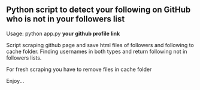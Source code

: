 ## Python script to detect your following on GitHub who is not in your followers list

Usage:  python app.py <b>your github profile link</b>

Script scraping github page and save html files of followers and following to cache folder.
Finding usernames in both types and return following not in followers lists.

For fresh scraping  you have to remove files in cache folder

Enjoy...
